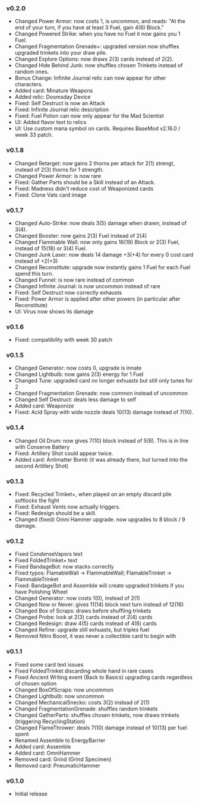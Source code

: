 ### v0.2.0
* Changed Power Armor: now costs 1, is uncommon, and reads: "At the end of your turn, if you have at least 3 Fuel, gain 4(6) Block."
* Changed Powered Strike: when you have no Fuel it now gains you 1 Fuel.
* Changed Fragmentation Grenade+: upgraded version now shuffles upgraded trinkets into your draw pile.
* Changed Explore Options: now draws 2(3) cards instead of 2(2).
* Changed Hide Behind Junk: now shuffles chosen Trinkets instead of random ones.
* Bonus Change: Infinite Journal relic can now appear for other characters.
* Added card: Minature Weapons
* Added relic: Doomsday Device
* Fixed: Self Destruct is now an Attack
* Fixed: Infinite Journal relic description
* Fixed: Fuel Potion can now only appear for the Mad Scientist
* UI: Added flavor text to relics
* UI: Use custom mana symbol on cards. Requires BaseMod v2.16.0 / week 33 patch.

### v0.1.8
* Changed Retarget: now gains 2 thorns per attack for 2(1) strengt, instead of 2(3) thorns for 1 strength.
* Changed Power Armor: is now rare
* Fixed: Gather Parts should be a Skill instead of an Attack.
* Fixed: Madness didn't reduce cost of Weaponized cards
* Fixed: Clone Vats card image

### v0.1.7
* Changed Auto-Strike: now deals 3(5) damage when drawn, instead of 3(4).
* Changed Booster: now gains 2(3) Fuel instead of 2(4)
* Changed Flammable Wall: now only gains 16(19) Block or 2(3) Fuel, instead of 15(18) or 3(4) Fuel.
* Changed Junk Laser: now deals 14 damage +3(+4) for every 0 cost card instead of +2(+3)
* Changed Reconstitute: upgrade now instantly gains 1 Fuel for each Fuel spend this turn.
* Changed Funnel: is now rare instead of common
* Changed Infinite Journal: is now uncommon instead of rare
* Fixed: Self Destruct now correctly exhausts
* Fixed: Power Armor is applied after other powers (in particular after Reconstitute)
* UI: Virus now shows its damage

### v0.1.6
* Fixed: compatibility with week 30 patch

### v0.1.5
* Changed Generator: now costs 0, upgrade is innate
* Changed Lightbulb: now gains 2(3) energy for 1 Fuel
* Changed Tune: upgraded card no longer exhuasts but still only tunes for 2
* Changed Fragmentation Grenade: now common instead of uncommon
* Changed Self Destruct: deals less damage to self
* Added card: Weaponize
* Fixed: Acid Spray with wide nozzle deals 10(13) damage instead of 7(10).

### v0.1.4
* Changed Oil Drum: now gives 7(10) block instead of 5(8). This is in line with Conserve Battery
* Fixed: Artillery Shot could appear twice.
* Added card: Antimatter Bomb   (it was already there, but turned into the second Artillery Shot)

### v0.1.3
* Fixed: Recycled Trinket+, when played on an empty discard pile softlocks the fight
* Fixed: Exhaust Vents now actually triggers.
* Fixed: Redesign should be a skill.
* Changed (fixed) Omni Hammer upgrade. now upgrades to 8 block / 9 damage.

### v0.1.2
* Fixed CondenseVapors text
* Fixed FoldedTrinket+ text
* Fixed BandageBot: now stacks correctly
* Fixed typos: FlamableWall -> FlammableWall; FlamableTrinket -> FlammableTrinket
* Fixed: BandageBot and Assemble will create upgraded trinkets if you have Polishing Wheel
* Changed Generator: now costs 1(0), instead of 2(1)
* Changed Now or Never: gives 11(14) block next turn instead of 12(16)
* Changed Box of Scraps: draws before shuffling trinkets
* Changed Probe: look at 2(3) cards instead of 2(4) cards
* Changed Redesign: draw 4(5) cards instead of 4(6) cards
* Changed Refine: upgrade still exhuasts, but triples fuel
* Removed Nitro Boost, it was never a collectible card to begin with

### v0.1.1
* Fixed some card text issues
* Fixed FoldedTrinket discarding whole hand in rare cases
* Fixed Ancient Writing event (Back to Basics) upgrading cards regardless of chosen option
* Changed BoxOfScraps: now uncommon
* Changed Lightbulb: now uncommon
* Changed MechanicalSnecko: costs 3(2) instead of 2(1)
* Changed FragmentationGrenade: shuffles random trinkets
* Changed GatherParts: shuffles chosen trinkets, now draws trinkets (triggering RecyclingStation)
* Changed FlameThrower: deals 7(10) damage instead of 10(13) per fuel spent
* Renamed Assemble to EnergyBarrier
* Added card: Assemble
* Added card: OmniHammer
* Removed card: Grind (Grind Specimen)
* Removed card: PneumaticHammer

### v0.1.0
* Initial release
